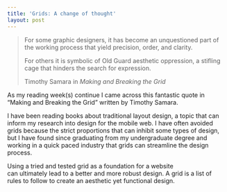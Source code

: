 ```yaml
---
title: 'Grids: A change of thought'
layout: post
---
```

<blockquote>
  <p>For some graphic designers, it has become an unquestioned part of the working process that yield precision, order, and clarity.</p>
  <p>For others it is symbolic of Old Guard aesthetic oppression, a stifling cage that hinders the search for expression.</p>
  <footer>Timothy Samara in <cite title="Making and Breaking the Grid">Making and Breaking the Grid</cite></footer>
</blockquote>  

As my reading week(s) continue I came across this fantastic quote in &#8220;Making and Breaking the Grid&#8221; written by Timothy Samara.

I have been reading books about traditional layout design, a topic that can inform my research into design for the mobile web. I have often avoided grids because the strict proportions that can inhibit some types of design, but I have found since graduating from my undergraduate degree and working in a quick paced industry that grids can streamline the design process.

Using a tried and tested grid as a foundation for a website can ultimately lead to a better and more robust design. A grid is a list of rules to follow to create an aesthetic yet functional design.
